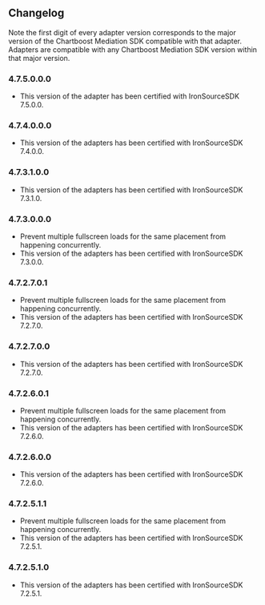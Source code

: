 ## Changelog

Note the first digit of every adapter version corresponds to the major version of the Chartboost Mediation SDK compatible with that adapter. 
Adapters are compatible with any Chartboost Mediation SDK version within that major version.

### 4.7.5.0.0.0
- This version of the adapter has been certified with IronSourceSDK 7.5.0.0.

### 4.7.4.0.0.0
- This version of the adapters has been certified with IronSourceSDK 7.4.0.0.

### 4.7.3.1.0.0
- This version of the adapters has been certified with IronSourceSDK 7.3.1.0.

### 4.7.3.0.0.0
- Prevent multiple fullscreen loads for the same placement from happening concurrently.
- This version of the adapters has been certified with IronSourceSDK 7.3.0.0.

### 4.7.2.7.0.1
- Prevent multiple fullscreen loads for the same placement from happening concurrently.
- This version of the adapters has been certified with IronSourceSDK 7.2.7.0.

### 4.7.2.7.0.0
- This version of the adapters has been certified with IronSourceSDK 7.2.7.0.

### 4.7.2.6.0.1
- Prevent multiple fullscreen loads for the same placement from happening concurrently.
- This version of the adapters has been certified with IronSourceSDK 7.2.6.0.

### 4.7.2.6.0.0
- This version of the adapters has been certified with IronSourceSDK 7.2.6.0.

### 4.7.2.5.1.1
- Prevent multiple fullscreen loads for the same placement from happening concurrently.
- This version of the adapters has been certified with IronSourceSDK 7.2.5.1.

### 4.7.2.5.1.0
- This version of the adapters has been certified with IronSourceSDK 7.2.5.1.
